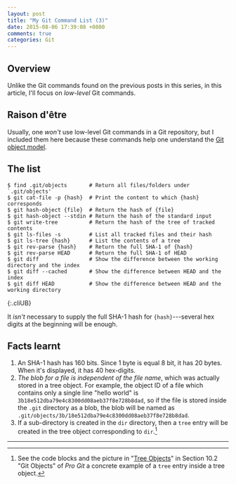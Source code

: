 ```yaml
---
layout: post
title: "My Git Command List (3)"
date: 2015-08-06 17:39:08 +0800
comments: true
categories: Git
---
```


Overview
---

Unlike the Git commands found on the previous posts in this series, in
this article, I'll focus on *low-level* Git commands.

Raison d'être
---

Usually, one *won't* use low-level Git commands in a Git repository,
but I included them here because these commands help one understand
the [Git object model][git_obj_model].

The list
---

    $ find .git/objects       # Return all files/folders under `.git/objects'
    $ git cat-file -p {hash}  # Print the content to which {hash} corresponds
    $ git hash-object {file}  # Return the hash of {file}
    $ git hash-object --stdin # Return the hash of the standard input
    $ git write-tree          # Return the hash of the tree of tracked contents
    $ git ls-files -s         # List all tracked files and their hash
    $ git ls-tree {hash}      # List the contents of a tree
    $ git rev-parse {hash}    # Return the full SHA-1 of {hash}
    $ git rev-parse HEAD      # Return the full SHA-1 of HEAD
    $ git diff                # Show the difference between the working directory and the index
    $ git diff --cached       # Show the difference between HEAD and the index
    $ git diff HEAD           # Show the difference between HEAD and the working directory
{:.cliUB}

It *isn't* necessary to supply the full SHA-1 hash for
`{hash}`---several hex digits at the beginning will be enough.

Facts learnt
---

1. An SHA-1 hash has 160 bits.  Since 1 byte is equal 8 bit, it has 20
bytes.  When it's displayed, it has 40 hex-digits.
2. *The blob for a file is independent of the file name*, which was
actually stored in a tree object.  For example, the object ID of a
file which contains only a single line "hello world" is
`3b18e512dba79e4c8300dd08aeb37f8e728b8dad`, so if the file is stored
inside the `.git` directory as a blob, the blob will be named as
`.git/objects/3b/18e512dba79e4c8300dd08aeb37f8e728b8dad`.
3. If a sub-directory is created in the `dir` directory, then a `tree`
entry will be created in the tree object corresponding to
`dir`.[^tree_obj]

---
[^tree_obj]:
    See the code blocks and the picture in "[Tree Objects][tree_obj]"
    in Section 10.2 "Git Objects" of *Pro Git* a concrete example of a
    `tree` entry inside a tree object.

[git_obj_model]: https://git-scm.com/book/en/v2/Git-Internals-Git-Objects
[tree_obj]: https://git-scm.com/book/en/v2/Git-Internals-Git-Objects#Tree-Objects
